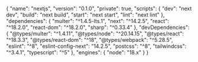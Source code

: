 {
  "name": "nextjs",
  "version": "0.1.0",
  "private": true,
  "scripts": {
    "dev": "next dev",
    "build": "next build",
    "start": "next start",
    "lint": "next lint"
  },
  "dependencies": {
    "multer": "^1.4.5-lts.1",
    "next": "^14.2.5",
    "react": "^18.2.0",
    "react-dom": "^18.2.0",
    "sharp": "^0.33.4"
  },
  "devDependencies": {
    "@types/multer": "^1.4.11",
    "@types/node": "^20.14.15",
    "@types/react": "^18.3.3",
    "@types/react-dom": "^18",
    "@types/webpack": "^5.28.5",
    "eslint": "^8",
    "eslint-config-next": "14.2.5",
    "postcss": "^8",
    "tailwindcss": "^3.4.1",
    "typescript": "^5"
  },
  "engines": {
  "node": "18.x"
}
}
